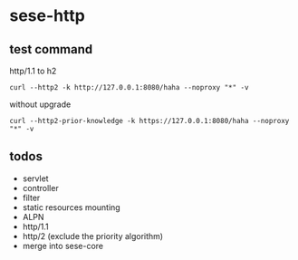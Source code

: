 # sese-http

## test command

http/1.1 to h2

```shell
curl --http2 -k http://127.0.0.1:8080/haha --noproxy "*" -v
```

without upgrade

```shell
curl --http2-prior-knowledge -k https://127.0.0.1:8080/haha --noproxy "*" -v
```

## todos

- servlet
- controller
- filter
- static resources mounting
- ALPN
- http/1.1
- http/2 (exclude the priority algorithm)
- merge into sese-core